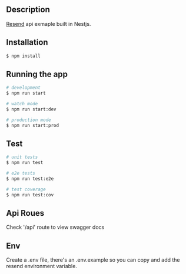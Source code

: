## Description

[Resend](https://resend.com) api exmaple built in Nestjs.
## Installation

```bash
$ npm install
```

## Running the app

```bash
# development
$ npm run start

# watch mode
$ npm run start:dev

# production mode
$ npm run start:prod
```

## Test

```bash
# unit tests
$ npm run test

# e2e tests
$ npm run test:e2e

# test coverage
$ npm run test:cov
```


## Api Roues
Check '/api' route to view swagger docs

## Env
Create a .env file, there's an .env.example so you can copy and add the resend environment variable.